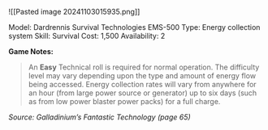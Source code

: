 ![[Pasted image 20241103015935.png]]

Model: Dardrennis Survival Technologies EMS-500
Type: Energy collection system
Skill: Survival
Cost: 1,500
Availability: 2

**Game Notes:** 
> An **Easy** Technical roll is required for normal operation. The difficulty level may vary depending upon the type and amount of energy flow being accessed. Energy collection rates will vary from anywhere for an hour (from large power source or generator) up to six days (such as from low power blaster power packs) for a full charge.

*Source: Galladinium’s Fantastic Technology (page 65)*